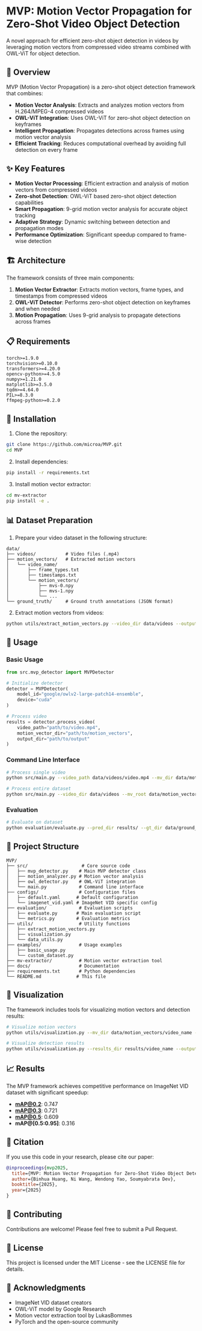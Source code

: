 # MVP: Motion Vector Propagation for Zero-Shot Video Object Detection

A novel approach for efficient zero-shot object detection in videos by leveraging motion vectors from compressed video streams combined with OWL-ViT for object detection.

## 🎯 Overview

MVP (Motion Vector Propagation) is a zero-shot object detection framework that combines:
- **Motion Vector Analysis**: Extracts and analyzes motion vectors from H.264/MPEG-4 compressed videos
- **OWL-ViT Integration**: Uses OWL-ViT for zero-shot object detection on keyframes
- **Intelligent Propagation**: Propagates detections across frames using motion vector analysis
- **Efficient Tracking**: Reduces computational overhead by avoiding full detection on every frame

## ✨ Key Features

- **Motion Vector Processing**: Efficient extraction and analysis of motion vectors from compressed videos
- **Zero-shot Detection**: OWL-ViT based zero-shot object detection capabilities
- **Smart Propagation**: 9-grid motion vector analysis for accurate object tracking
- **Adaptive Strategy**: Dynamic switching between detection and propagation modes
- **Performance Optimization**: Significant speedup compared to frame-wise detection

## 🏗️ Architecture

The framework consists of three main components:

1. **Motion Vector Extractor**: Extracts motion vectors, frame types, and timestamps from compressed videos
2. **OWL-ViT Detector**: Performs zero-shot object detection on keyframes and when needed
3. **Motion Propagation**: Uses 9-grid analysis to propagate detections across frames

## 📋 Requirements

```
torch>=1.9.0
torchvision>=0.10.0
transformers>=4.20.0
opencv-python>=4.5.0
numpy>=1.21.0
matplotlib>=3.5.0
tqdm>=4.64.0
PIL>=8.3.0
ffmpeg-python>=0.2.0
```

## 🚀 Installation

1. Clone the repository:
```bash
git clone https://github.com/microa/MVP.git
cd MVP
```

2. Install dependencies:
```bash
pip install -r requirements.txt
```

3. Install motion vector extractor:
```bash
cd mv-extractor
pip install -e .
```

## 📊 Dataset Preparation

1. Prepare your video dataset in the following structure:
```
data/
├── videos/           # Video files (.mp4)
├── motion_vectors/   # Extracted motion vectors
│   └── video_name/
│       ├── frame_types.txt
│       ├── timestamps.txt
│       └── motion_vectors/
│           ├── mvs-0.npy
│           ├── mvs-1.npy
│           └── ...
└── ground_truth/     # Ground truth annotations (JSON format)
```

2. Extract motion vectors from videos:
```bash
python utils/extract_motion_vectors.py --video_dir data/videos --output_dir data/motion_vectors
```

## 🔧 Usage

### Basic Usage

```python
from src.mvp_detector import MVPDetector

# Initialize detector
detector = MVPDetector(
    model_id="google/owlv2-large-patch14-ensemble",
    device="cuda"
)

# Process video
results = detector.process_video(
    video_path="path/to/video.mp4",
    motion_vector_dir="path/to/motion_vectors",
    output_dir="path/to/output"
)
```

### Command Line Interface

```bash
# Process single video
python src/main.py --video_path data/videos/video.mp4 --mv_dir data/motion_vectors/video_name --output_dir results/

# Process entire dataset
python src/main.py --video_dir data/videos --mv_root data/motion_vectors --output_root results/
```

### Evaluation

```bash
# Evaluate on dataset
python evaluation/evaluate.py --pred_dir results/ --gt_dir data/ground_truth --output_dir evaluation_results/
```

## 📁 Project Structure

```
MVP/
├── src/                    # Core source code
│   ├── mvp_detector.py    # Main MVP detector class
│   ├── motion_analyzer.py # Motion vector analysis
│   ├── owl_detector.py    # OWL-ViT integration
│   └── main.py            # Command line interface
├── configs/               # Configuration files
│   ├── default.yaml      # Default configuration
│   └── imagenet_vid.yaml # ImageNet VID specific config
├── evaluation/            # Evaluation scripts
│   ├── evaluate.py       # Main evaluation script
│   └── metrics.py        # Evaluation metrics
├── utils/                 # Utility functions
│   ├── extract_motion_vectors.py
│   ├── visualization.py
│   └── data_utils.py
├── examples/              # Usage examples
│   ├── basic_usage.py
│   └── custom_dataset.py
├── mv-extractor/          # Motion vector extraction tool
├── docs/                  # Documentation
├── requirements.txt       # Python dependencies
└── README.md             # This file
```

## 🎨 Visualization

The framework includes tools for visualizing motion vectors and detection results:

```bash
# Visualize motion vectors
python utils/visualization.py --mv_dir data/motion_vectors/video_name --output_dir visualizations/

# Visualize detection results
python utils/visualization.py --results_dir results/video_name --output_dir visualizations/
```

## 📈 Results

The MVP framework achieves competitive performance on ImageNet VID dataset with significant speedup:

- **mAP@0.2**: 0.747
- **mAP@0.3**: 0.721  
- **mAP@0.5**: 0.609
- **mAP@[0.5:0.95]**: 0.316

## 📝 Citation

If you use this code in your research, please cite our paper:

```bibtex
@inproceedings{mvp2025,
  title={MVP: Motion Vector Propagation for Zero-Shot Video Object Detection},
  author={Binhua Huang, Ni Wang, Wendong Yao, Soumyabrata Dev},
  booktitle={2025},
  year={2025}
}
```

## 🤝 Contributing

Contributions are welcome! Please feel free to submit a Pull Request.

## 📄 License

This project is licensed under the MIT License - see the LICENSE file for details.

## 🙏 Acknowledgments

- ImageNet VID dataset creators
- OWL-ViT model by Google Research
- Motion vector extraction tool by LukasBommes
- PyTorch and the open-source community
